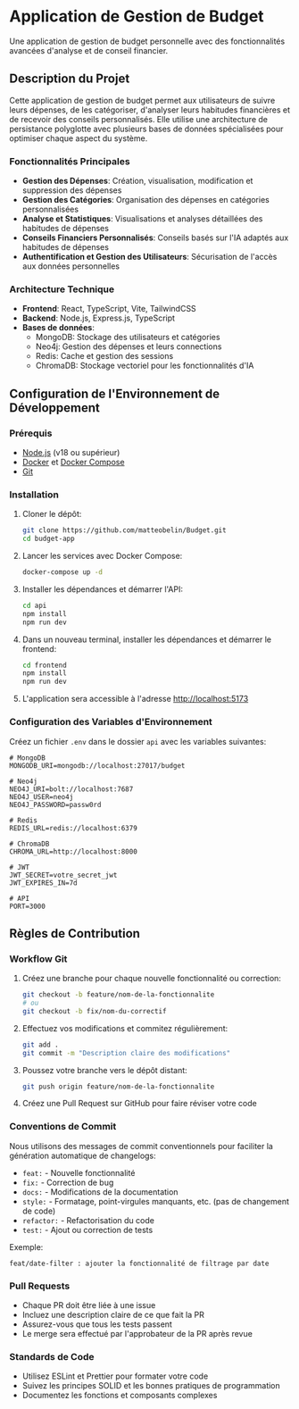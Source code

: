 # Application de Gestion de Budget

Une application de gestion de budget personnelle avec des fonctionnalités avancées d'analyse et de conseil financier.

## Description du Projet

Cette application de gestion de budget permet aux utilisateurs de suivre leurs dépenses, de les catégoriser, d'analyser leurs habitudes financières et de recevoir des conseils personnalisés. Elle utilise une architecture de persistance polyglotte avec plusieurs bases de données spécialisées pour optimiser chaque aspect du système.

### Fonctionnalités Principales

- **Gestion des Dépenses**: Création, visualisation, modification et suppression des dépenses
- **Gestion des Catégories**: Organisation des dépenses en catégories personnalisées
- **Analyse et Statistiques**: Visualisations et analyses détaillées des habitudes de dépenses
- **Conseils Financiers Personnalisés**: Conseils basés sur l'IA adaptés aux habitudes de dépenses
- **Authentification et Gestion des Utilisateurs**: Sécurisation de l'accès aux données personnelles

### Architecture Technique

- **Frontend**: React, TypeScript, Vite, TailwindCSS
- **Backend**: Node.js, Express.js, TypeScript
- **Bases de données**:
  - MongoDB: Stockage des utilisateurs et catégories
  - Neo4j: Gestion des dépenses et leurs connections
  - Redis: Cache et gestion des sessions
  - ChromaDB: Stockage vectoriel pour les fonctionnalités d'IA

## Configuration de l'Environnement de Développement

### Prérequis

- [Node.js](https://nodejs.org/) (v18 ou supérieur)
- [Docker](https://www.docker.com/) et [Docker Compose](https://docs.docker.com/compose/)
- [Git](https://git-scm.com/)

### Installation

1. Cloner le dépôt:
   ```bash
   git clone https://github.com/matteobelin/Budget.git
   cd budget-app
   ```

2. Lancer les services avec Docker Compose:
   ```bash
   docker-compose up -d
   ```

3. Installer les dépendances et démarrer l'API:
   ```bash
   cd api
   npm install
   npm run dev
   ```

4. Dans un nouveau terminal, installer les dépendances et démarrer le frontend:
   ```bash
   cd frontend
   npm install
   npm run dev
   ```

5. L'application sera accessible à l'adresse [http://localhost:5173](http://localhost:5173)

### Configuration des Variables d'Environnement

Créez un fichier `.env` dans le dossier `api` avec les variables suivantes:

```
# MongoDB
MONGODB_URI=mongodb://localhost:27017/budget

# Neo4j
NEO4J_URI=bolt://localhost:7687
NEO4J_USER=neo4j
NEO4J_PASSWORD=passw0rd

# Redis
REDIS_URL=redis://localhost:6379

# ChromaDB
CHROMA_URL=http://localhost:8000

# JWT
JWT_SECRET=votre_secret_jwt
JWT_EXPIRES_IN=7d

# API
PORT=3000
```

## Règles de Contribution

### Workflow Git

1. Créez une branche pour chaque nouvelle fonctionnalité ou correction:
   ```bash
   git checkout -b feature/nom-de-la-fonctionnalite
   # ou
   git checkout -b fix/nom-du-correctif
   ```

2. Effectuez vos modifications et commitez régulièrement:
   ```bash
   git add .
   git commit -m "Description claire des modifications"
   ```

3. Poussez votre branche vers le dépôt distant:
   ```bash
   git push origin feature/nom-de-la-fonctionnalite
   ```

4. Créez une Pull Request sur GitHub pour faire réviser votre code

### Conventions de Commit

Nous utilisons des messages de commit conventionnels pour faciliter la génération automatique de changelogs:

- `feat:` - Nouvelle fonctionnalité
- `fix:` - Correction de bug
- `docs:` - Modifications de la documentation
- `style:` - Formatage, point-virgules manquants, etc. (pas de changement de code)
- `refactor:` - Refactorisation du code
- `test:` - Ajout ou correction de tests

Exemple:
```
feat/date-filter : ajouter la fonctionnalité de filtrage par date
```

### Pull Requests

- Chaque PR doit être liée à une issue
- Incluez une description claire de ce que fait la PR
- Assurez-vous que tous les tests passent
- Le merge sera effectué par l'approbateur de la PR après revue

### Standards de Code

- Utilisez ESLint et Prettier pour formater votre code
- Suivez les principes SOLID et les bonnes pratiques de programmation
- Documentez les fonctions et composants complexes
